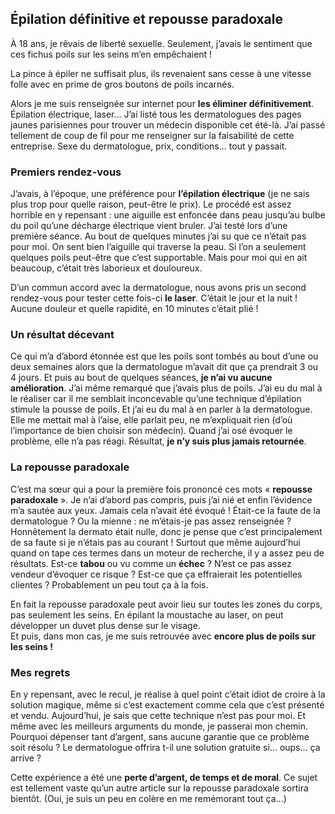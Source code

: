 ## Épilation définitive et repousse paradoxale

À 18 ans, je rêvais de liberté sexuelle. Seulement, j’avais le sentiment que ces fichus poils sur les seins m’en empêchaient !

La pince à épiler ne suffisait plus, ils revenaient sans cesse à une vitesse folle avec en prime de gros boutons de poils incarnés.

Alors je me suis renseignée sur internet pour **les éliminer définitivement**. Épilation électrique, laser… J’ai listé tous les dermatologues des pages jaunes parisiennes pour trouver un médecin disponible cet été-là. J’ai passé tellement de coup de fil pour me renseigner sur la faisabilité de cette entreprise. Sexe du dermatologue, prix, conditions… tout y passait.

### Premiers rendez-vous

J’avais, à l’époque, une préférence pour **l’épilation électrique** (je ne sais plus trop pour quelle raison, peut-être le prix). Le procédé est assez horrible en y repensant : une aiguille est enfoncée dans peau jusqu’au bulbe du poil qu’une décharge électrique vient bruler.
J’ai testé lors d’une première séance. Au bout de quelques minutes j’ai su que ce n’était pas pour moi. On sent bien l’aiguille qui traverse la peau. Si l’on a seulement quelques poils peut-être que c’est supportable. Mais pour moi qui en ait beaucoup, c’était très laborieux et douloureux.

D’un commun accord avec la dermatologue, nous avons pris un second rendez-vous pour tester cette fois-ci **le laser**. C’était le jour et la nuit ! Aucune douleur et quelle rapidité, en 10 minutes c’était plié !

### Un résultat décevant

Ce qui m’a d’abord étonnée est que les poils sont tombés au bout d’une ou deux semaines alors que la dermatologue m’avait dit que ça prendrait 3 ou 4 jours. Et puis au bout de quelques séances, **je n’ai vu aucune amélioration**. J’ai même remarqué que j’avais plus de poils. J’ai eu du mal à le réaliser car il me semblait inconcevable qu’une technique d’épilation stimule la pousse de poils. Et j’ai eu du mal à en parler à la dermatologue. Elle me mettait mal à l’aise, elle parlait peu, ne m’expliquait rien (d’où l’importance de bien choisir son médecin). Quand j’ai osé évoquer le problème, elle n’a pas réagi. Résultat, **je n’y suis plus jamais retournée**.

### La repousse paradoxale

C’est ma sœur qui a pour la première fois prononcé ces mots « **repousse paradoxale** ». Je n’ai d’abord pas compris, puis j’ai nié et enfin l’évidence m’a sautée aux yeux. Jamais cela n’avait été évoqué ! Était-ce la faute de la dermatologue ? Ou la mienne : ne m’étais-je pas assez renseignée ?  
Honnêtement la dermato était nulle, donc je pense que c’est principalement de sa faute si je n’étais pas au courant ! Surtout que même aujourd’hui quand on tape ces termes dans un moteur de recherche, il y a assez peu de résultats. Est-ce **tabou** ou vu comme un **échec** ? N’est ce pas assez vendeur d’évoquer ce risque ? Est-ce que ça effraierait les potentielles clientes ? Probablement un peu tout ça à la fois.

En fait la repousse paradoxale peut avoir lieu sur toutes les zones du corps, pas seulement les seins. En épilant la moustache au laser, on peut développer un duvet plus dense sur le visage.  
Et puis, dans mon cas, je me suis retrouvée avec **encore plus de poils sur les seins !**

### Mes regrets

En y repensant, avec le recul, je réalise à quel point c’était idiot de croire à la solution magique, même si c’est exactement comme cela que c’est présenté et vendu. Aujourd’hui, je sais que cette technique n’est pas pour moi. Et même avec les meilleurs arguments du monde, je passerai mon chemin. Pourquoi dépenser tant d’argent, sans aucune garantie que ce problème soit résolu ? Le dermatologue offrira t-il une solution gratuite si… oups… ça arrive ?

Cette expérience a été une **perte d’argent, de temps et de moral**. Ce sujet est tellement vaste qu’un autre article sur la repousse paradoxale sortira bientôt. (Oui, je suis un peu en colère en me remémorant tout ça…)